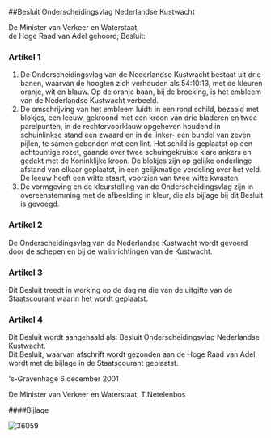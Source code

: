 <meta http-equiv='Content-Type' content='text/html; charset=utf-8' />

##Besluit Onderscheidingsvlag Nederlandse Kustwacht

De Minister van Verkeer en Waterstaat,  
de Hoge Raad van Adel gehoord;
Besluit:    

### Artikel  1  

1.  De Onderscheidingsvlag van de Nederlandse Kustwacht bestaat uit drie banen, waarvan de hoogten zich verhouden als 54:10:13, met de kleuren oranje, wit en blauw. Op de oranje baan, bij de broeking, is het embleem van de Nederlandse Kustwacht verbeeld.   
2.  De omschrijving van het embleem luidt: in een rond schild, bezaaid met blokjes, een leeuw, gekroond met een kroon van drie bladeren en twee parelpunten, in de rechtervoorklauw opgeheven houdend in schuinlinkse stand een zwaard en in de linker- een bundel van zeven pijlen, te samen gebonden met een lint. Het schild is geplaatst op een achtpuntige rozet, gaande over twee schuingekruiste klare ankers en gedekt met de Koninklijke kroon. De blokjes zijn op gelijke onderlinge afstand van elkaar geplaatst, in een gelijkmatige verdeling over het veld. De leeuw heeft een witte staart, voorzien van twee witte kwasten.   
3.  De vormgeving en de kleurstelling van de Onderscheidingsvlag zijn in overeenstemming met de afbeelding in kleur, die als bijlage bij dit Besluit is gevoegd.   

### Artikel  2  

De Onderscheidingsvlag van de Nederlandse Kustwacht wordt gevoerd door de schepen en bij de walinrichtingen van de Kustwacht.  

### Artikel  3  

Dit Besluit treedt in werking op de dag na die van de uitgifte van de Staatscourant waarin het wordt geplaatst.  

### Artikel  4  

Dit Besluit wordt aangehaald als: Besluit Onderscheidingsvlag Nederlandse Kustwacht.  
Dit Besluit, waarvan afschrift wordt gezonden aan de Hoge Raad van Adel, wordt met de bijlage in de Staatscourant geplaatst.   

's-Gravenhage 
6 december 2001    

De 
Minister van Verkeer en Waterstaat, 
T.Netelenbos   

####Bijlage

![36059](http://wetten.overheid.nl/Illustration/36059)

